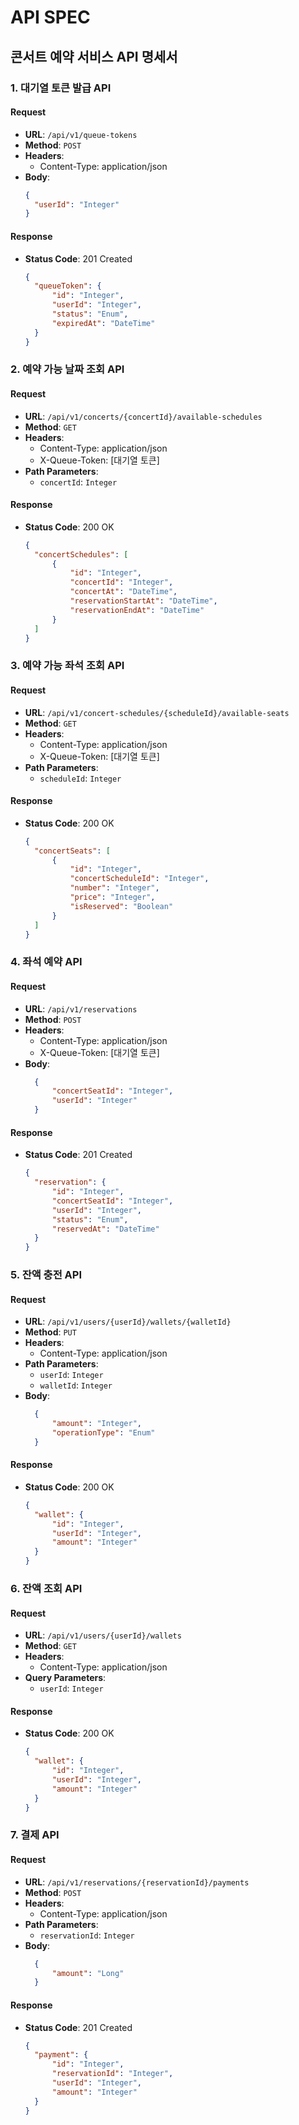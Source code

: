 # API SPEC

## 콘서트 예약 서비스 API 명세서

### 1. 대기열 토큰 발급 API

#### Request

- **URL**: `/api/v1/queue-tokens`
- **Method**: `POST`
- **Headers**:
  - Content-Type: application/json
- **Body**:
  ```json
  {
    "userId": "Integer"
  }
  ```

#### Response

- **Status Code**: 201 Created
  ```json
  {
    "queueToken": {
        "id": "Integer",
        "userId": "Integer",
        "status": "Enum",
        "expiredAt": "DateTime"
    }
  }
  ```

### 2. 예약 가능 날짜 조회 API

#### Request

- **URL**: `/api/v1/concerts/{concertId}/available-schedules`
- **Method**: `GET`
- **Headers**:
  - Content-Type: application/json
  - X-Queue-Token: [대기열 토큰]
- **Path Parameters**:
  - `concertId`: `Integer`

#### Response

- **Status Code**: 200 OK
  ```json
  {
    "concertSchedules": [
        {
            "id": "Integer",
            "concertId": "Integer",
            "concertAt": "DateTime",
            "reservationStartAt": "DateTime",
            "reservationEndAt": "DateTime"
        }
    ]
  }
  ```

### 3. 예약 가능 좌석 조회 API

#### Request

- **URL**: `/api/v1/concert-schedules/{scheduleId}/available-seats`
- **Method**: `GET`
- **Headers**:
  - Content-Type: application/json
  - X-Queue-Token: [대기열 토큰]
- **Path Parameters**:
  - `scheduleId`: `Integer`

#### Response

- **Status Code**: 200 OK
  ```json
  {
    "concertSeats": [
        {
            "id": "Integer",
            "concertScheduleId": "Integer",
            "number": "Integer",
            "price": "Integer",
            "isReserved": "Boolean"
        }
    ]
  }
  ```

### 4. 좌석 예약 API

#### Request

- **URL**: `/api/v1/reservations`
- **Method**: `POST`
- **Headers**:
  - Content-Type: application/json
  - X-Queue-Token: [대기열 토큰]
- **Body**:
  ```json
    {
        "concertSeatId": "Integer",
        "userId": "Integer"
    }
  ```

#### Response

- **Status Code**: 201 Created
  ```json
  {
    "reservation": {
        "id": "Integer",
        "concertSeatId": "Integer",
        "userId": "Integer",
        "status": "Enum",
        "reservedAt": "DateTime"
    }
  }
  ```

### 5. 잔액 충전 API

#### Request

- **URL**: `/api/v1/users/{userId}/wallets/{walletId}`
- **Method**: `PUT`
- **Headers**:
  - Content-Type: application/json
- **Path Parameters**:
  - `userId`: `Integer`
  - `walletId`: `Integer`
- **Body**:
  ```json
    {
        "amount": "Integer",
        "operationType": "Enum"
    }
  ```

#### Response

- **Status Code**: 200 OK
  ```json
  {
    "wallet": {
        "id": "Integer",
        "userId": "Integer",
        "amount": "Integer"
    }
  }
  ```

### 6. 잔액 조회 API

#### Request

- **URL**: `/api/v1/users/{userId}/wallets`
- **Method**: `GET`
- **Headers**:
  - Content-Type: application/json
- **Query Parameters**:
  - `userId`: `Integer`

#### Response

- **Status Code**: 200 OK
  ```json
  {
    "wallet": {
        "id": "Integer",
        "userId": "Integer",
        "amount": "Integer"
    }
  }
  ```

### 7. 결제 API

#### Request

- **URL**: `/api/v1/reservations/{reservationId}/payments`
- **Method**: `POST`
- **Headers**:
  - Content-Type: application/json
- **Path Parameters**:
  - `reservationId`: `Integer`
- **Body**:
  ```json
    {
        "amount": "Long"
    }
  ```

#### Response

- **Status Code**: 201 Created
  ```json
  {
    "payment": {
        "id": "Integer",
        "reservationId": "Integer",
        "userId": "Integer",
        "amount": "Integer"
    }
  }
  ```